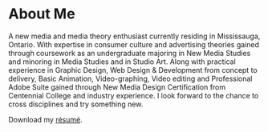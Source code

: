 # About Me

A new media and media theory enthusiast currently residing in Mississauga, Ontario. With expertise in consumer culture and advertising theories gained through coursework as an undergraduate majoring in New Media Studies and minoring in Media Studies and in Studio Art. Along with practical experience in Graphic Design, Web Design & Development from concept to delivery, Basic Animation, Video-graphing, Video editing and Professional Adobe Suite gained through New Media Design Certification from Centennial College and industry experience. I look forward to the chance to cross disciplines and try something new.

Download my [résumé](http://www.aditibhatia.com/img/Aditi%20Bhatia.pdf).
